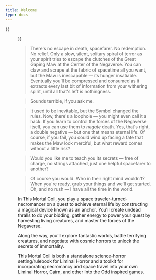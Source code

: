 ```yaml
---
title: Welcome
type: docs
---
```


{{<figure src="logo.svg" alt="This Mortal Coil logo" width="400 rem">}}

>There's no escape in death, spacefarer. No redemption. No relief. Only a slow, silent, solitary spiral of terror as your spirit tries to escape the clutches of the Great Gaping Maw at the Center of the Negaverse. You can claw and scrape at the fabric of spacetime all you want, but the Maw is inescapable — its hunger insatiable. Eventually you'll be compressed and consumed as it extracts every last bit of information from your withering spirit, until all that's left is nothingness.

>Sounds terrible, if you ask me.

>It used to be inevitable, but the Symbol changed the rules. Now, there's a loophole — you might even call it a hack. If you learn to control the forces of the Negaverse itself, you can use them to *negate* death. Yes, that's right, a double negative — but one that means eternal life. Of course, if you fail, you could wind up facing a fate that makes the Maw look merciful, but what reward comes without a little risk?

>Would you like me to teach you its secrets — free of charge, no strings attached, just one helpful spacefarer to another?

>Of course you would. Who in their right mind wouldn't? When you're ready, grab your things and we'll get started. Oh, and no rush — I have all the time in the world.

In This Mortal Coil, you play a space traveler-turned-necromancer on a quest to achieve eternal life by constructing a magical device known as an anchor. You'll create undead thralls to do your bidding, gather energy to power your quest by harvesting living creatures, and master the forces of the Negaverse.

Along the way, you’ll explore fantastic worlds, battle terrifying creatures, and negotiate with cosmic horrors to unlock the secrets of immortality.

This Mortal Coil is both a standalone science-horror setting/rulebook for Liminal Horror and a toolkit for incorporating necromancy and space travel into your own Liminal Horror, Cairn, and other Into the Odd inspired games.